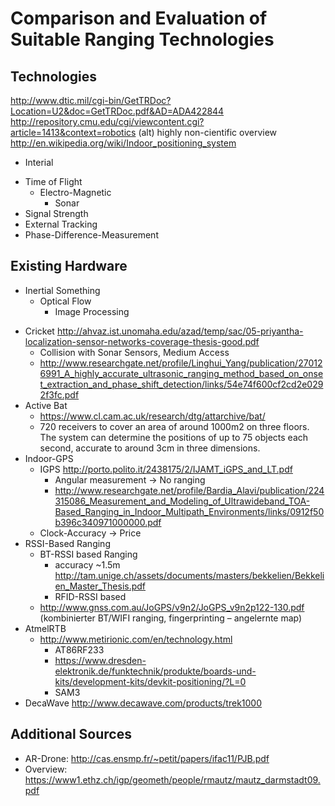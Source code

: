 # Comparison and Evaluation of Suitable Ranging Technologies

## Technologies
http://www.dtic.mil/cgi-bin/GetTRDoc?Location=U2&doc=GetTRDoc.pdf&AD=ADA422844
http://repository.cmu.edu/cgi/viewcontent.cgi?article=1413&context=robotics (alt)
highly non-cientific overview http://en.wikipedia.org/wiki/Indoor_positioning_system

- Interial
* Time of Flight
  * Electro-Magnetic
	* Sonar
* Signal Strength
* External Tracking
* Phase-Difference-Measurement

## Existing Hardware
- Inertial Something
  * Optical Flow
	* Image Processing
* Cricket http://ahvaz.ist.unomaha.edu/azad/temp/sac/05-priyantha-localization-sensor-networks-coverage-thesis-good.pdf
	* Collision with Sonar Sensors, Medium Access
	* http://www.researchgate.net/profile/Linghui_Yang/publication/270126991_A_highly_accurate_ultrasonic_ranging_method_based_on_onset_extraction_and_phase_shift_detection/links/54e74f600cf2cd2e0292f3fc.pdf
* Active Bat
	* https://www.cl.cam.ac.uk/research/dtg/attarchive/bat/
	* 720 receivers to cover an area of around 1000m2 on three floors. The system can determine the positions of up to 75 objects each second, accurate to around 3cm in three dimensions.
* Indoor-GPS 
  * IGPS http://porto.polito.it/2438175/2/IJAMT_iGPS_and_LT.pdf
  	* Angular measurement -> No ranging
	* http://www.researchgate.net/profile/Bardia_Alavi/publication/224315086_Measurement_and_Modeling_of_Ultrawideband_TOA-Based_Ranging_in_Indoor_Multipath_Environments/links/0912f50b396c340971000000.pdf
  * Clock-Accuracy -> Price
* RSSI-Based Ranging
  * BT-RSSI based Ranging
	  * accuracy ~1.5m http://tam.unige.ch/assets/documents/masters/bekkelien/Bekkelien_Master_Thesis.pdf
	* RFID-RSSI based
  * http://www.gnss.com.au/JoGPS/v9n2/JoGPS_v9n2p122-130.pdf (kombinierter BT/WIFI ranging, fingerprinting – angelernte map)
* AtmelRTB
  * http://www.metirionic.com/en/technology.html
	* AT86RF233
	* https://www.dresden-elektronik.de/funktechnik/produkte/boards-und-kits/development-kits/devkit-positioning/?L=0
	* SAM3
* DecaWave http://www.decawave.com/products/trek1000

## Additional Sources
* AR-Drone: http://cas.ensmp.fr/~petit/papers/ifac11/PJB.pdf
* Overview: https://www1.ethz.ch/igp/geometh/people/rmautz/mautz_darmstadt09.pdf

